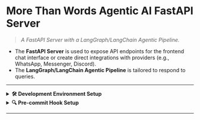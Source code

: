 # More Than Words Agentic AI FastAPI Server
> _A FastAPI Server with a LangGraph/LangChain Agentic Pipeline._

- The **FastAPI Server** is used to expose API endpoints for the frontend chat interface or create direct integrations with providers (e.g., WhatsApp, Messenger, Discord).
- The **LangGraph/LangChain Agentic Pipeline** is tailored to respond to queries.

---

<details>
<summary><strong>🛠️ Development Environment Setup</strong></summary>

Prior to starting development, its a good idea to setup your virtual environment.
This will be managed using `uv`, first install this package manager so you can use the CLI commands.

### UV installation
Check the official documentation to install `uv`. Really easy, just copy and paste the command into your terminal, and you should have the CLI working.
- https://docs.astral.sh/uv/getting-started/installation/

### Virtual environment setup
In your terminal setup your virtual environment. This will create a `.venv/` folder in the project root.
```bash
uv sync
```
If you're developing on VSCode please also apply this virtual environment's Python interpreter on VSCode.

### Select the virtual environment's interpreter on VS Code
1. Press `Ctrl + Shift + P` (Windows) or `Cmd + Shift + P` (macOS)
2. Begin by typing "Python select interpreter" and select the command from the dropdown list.
3. Choose the virtual environments interpreter "Python 3.x.x (mtw-backend)".
4. Now you're all good to go!

### Environment variables setup
1. Take a look at the `.env.template` file, those are the env variables you'll need.
2. Create a duplicate of the `.env.template` file and rename it to `.env`, set the environment variables.

### Ruff extension for VS Code (optional but really helpful)
For real-time linting feedback, install the Ruff extension:
1. Open Extensions (`Ctrl + Shift + X` or `Cmd + Shift + X`)
2. Search for "Ruff" by Astral Software
3. Click Install

The extension will automatically use the project's ruff configuration and highlight issues as you code.

### Actually running the server!
To run the server you need to open a terminal and first make sure that you have your virtual environment setup.
1. Apply virtual environment. In your terminal write `.venv/scripts/activate` (Windows) 
or `source .venv/scripts/activate` (macOS)
2. Run the server with `uvicorn app.main:app`, or you can do `uvicorn app.main:app --reload` for hot reloading whilst you code.

</details>

<details>
<summary><strong>🔍 Pre-commit Hook Setup</strong></summary>

Prior to committing code, it's essential to ensure code quality and consistency. This project uses `ruff` for linting and formatting, automated through pre-commit hooks.

### Configuring the hooks
The project already inclues a `.pre-commit-config.yaml` file with ruff configured. To activate the hooks in your local repository:
```
pre-commit install
```
### How it works
After installation, every `git commit` will automatically:
- Check your code for errors and style violations
- Auto-fix issues where possible
- Format your code consistently
- Block the commit if critical issues need manual fixing
### Testing the setup (optional)
To verify everything is working correctly, run the hooks manually on all files:
```bash
pre-commit run --all-files
```

</details>

---